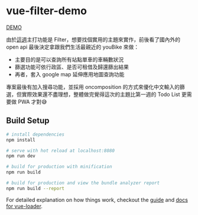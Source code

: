# vue-filter-demo

[DEMO](http://vfilter.s3-website-ap-northeast-1.amazonaws.com/)


由於[這週](https://hexschool.github.io/THE_F2E_Design/week2-filter/)主打功能是 Filter，想要找個實用的主題來實作，前後看了國內外的 open api 最後決定拿跟我們生活最親近的 youBike 來做：

* 主要目的是可以查詢所有站點單車的車輛數狀況
* 篩選功能可依行政區、是否可租借及歸還篩出結果
* 再者，套入 google map 延伸應用地圖查詢功能

專案最後有加入搜尋功能，並採用 oncomposition 的方式來優化中文輸入的篩選，但實際效果還不盡理想，整體做完覺得這次的主題比第一週的 Todo List 更需要做 PWA 才對😅


## Build Setup

``` bash
# install dependencies
npm install

# serve with hot reload at localhost:8080
npm run dev

# build for production with minification
npm run build

# build for production and view the bundle analyzer report
npm run build --report
```

For detailed explanation on how things work, checkout the [guide](http://vuejs-templates.github.io/webpack/) and [docs for vue-loader](http://vuejs.github.io/vue-loader).
